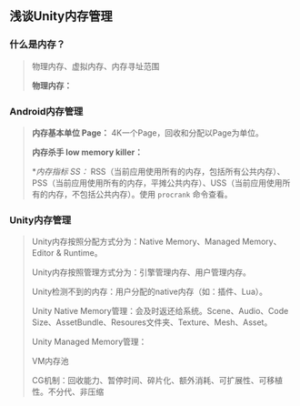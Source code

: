 ## 浅谈Unity内存管理

### 什么是内存？

> 物理内存、虚拟内存、内存寻址范围
>
> **物理内存：** 

### Android内存管理

> **内存基本单位 Page：** 4K一个Page，回收和分配以Page为单位。
>
> **内存杀手 low memory killer：** 
>
> **内存指标 *SS：** RSS（当前应用使用所有的内存，包括所有公共内存）、PSS（当前应用使用所有的内存，平摊公共内存）、USS（当前应用使用所有的内存，不包括公共内存）。使用 `procrank` 命令查看。

### Unity内存管理

> Unity内存按照分配方式分为：Native Memory、Managed Memory、Editor & Runtime。
>
> Unity内存按照管理方式分为：引擎管理内存、用户管理内存。
>
> Unity检测不到的内存：用户分配的native内存（如：插件、Lua）。
>
> Unity Native Memory管理：会及时返还给系统。Scene、Audio、Code Size、AssetBundle、Resoures文件夹、Texture、Mesh、Asset。
>
> Unity Managed Memory管理：
>
> VM内存池
>
> CG机制：回收能力、暂停时间、碎片化、额外消耗、可扩展性、可移植性。不分代、非压缩
